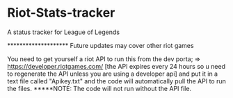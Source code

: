 # Riot-Stats-tracker
A status tracker for League of Legends

******************** Future updates may cover other riot games

You need to get yourself a riot API to run this from the dev porta; => https://developer.riotgames.com/ [the API expires every 24 hours so u need to regenerate the API unless you are using a developer api]
and put it in a text file called "Apikey.txt" and the code will automatically pull the API to run the files.
*****NOTE: The code will not run without the API file.

